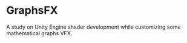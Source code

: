 # GraphsFX
A study on Unity Engine shader development while customizing some mathematical graphs VFX.
